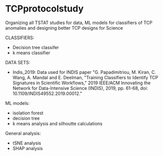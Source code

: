 # TCPprotocolstudy
Organizing all TSTAT studies for data, ML models for classifiers of TCP anomalies and designing better TCP designs for Science


CLASSIFIERS:
* Decision tree classifer
* k means classifier


DATA SETS:
* Indis_2019: Data used for INDIS paper "G. Papadimitriou, M. Kiran, C. Wang, A. Mandal and E. Deelman, "Training Classifiers to Identify TCP Signatures in Scientific Workflows," 2019 IEEE/ACM Innovating the Network for Data-Intensive Science (INDIS), 2019, pp. 61-68, doi: 10.1109/INDIS49552.2019.00012."

ML models:
* isolation forest
* decision tree
* k means analysis and silhoutte calculations

General analysis:
* tSNE analysis
* SHAP analysis
